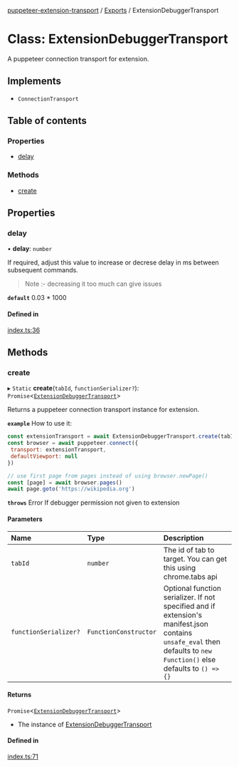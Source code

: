 [puppeteer-extension-transport](../README.md) / [Exports](../modules.md) / ExtensionDebuggerTransport

# Class: ExtensionDebuggerTransport

A puppeteer connection transport for extension.

## Implements

- `ConnectionTransport`

## Table of contents

### Properties

- [delay](ExtensionDebuggerTransport.md#delay)

### Methods

- [create](ExtensionDebuggerTransport.md#create)

## Properties

### delay

• **delay**: `number`

If required, adjust this value to increase or decrese delay in ms between subsequent commands.
> Note :- decreasing it too much can give issues

**`default`** 0.03 * 1000

#### Defined in

[index.ts:36](https://github.com/gajananpp/puppeteer-extension-transport/blob/305df11/lib/index.ts#L36)

## Methods

### create

▸ `Static` **create**(`tabId`, `functionSerializer?`): `Promise`<[`ExtensionDebuggerTransport`](ExtensionDebuggerTransport.md)\>

Returns a puppeteer connection transport instance for extension.

**`example`**
How to use it:
```javascript
const extensionTransport = await ExtensionDebuggerTransport.create(tabId)
const browser = await puppeteer.connect({
 transport: extensionTransport,
 defaultViewport: null
})

// use first page from pages instead of using browser.newPage()
const [page] = await browser.pages()
await page.goto('https://wikipedia.org')
```

**`throws`** Error
If debugger permission not given to extension

#### Parameters

| Name | Type | Description |
| :------ | :------ | :------ |
| `tabId` | `number` | The id of tab to target. You can get this using chrome.tabs api |
| `functionSerializer?` | `FunctionConstructor` | Optional function serializer. If not specified and if extension's manifest.json contains `unsafe_eval` then defaults to `new Function()` else defaults to `() => {}` |

#### Returns

`Promise`<[`ExtensionDebuggerTransport`](ExtensionDebuggerTransport.md)\>

- The instance of [ExtensionDebuggerTransport](ExtensionDebuggerTransport.md)

#### Defined in

[index.ts:71](https://github.com/gajananpp/puppeteer-extension-transport/blob/305df11/lib/index.ts#L71)

